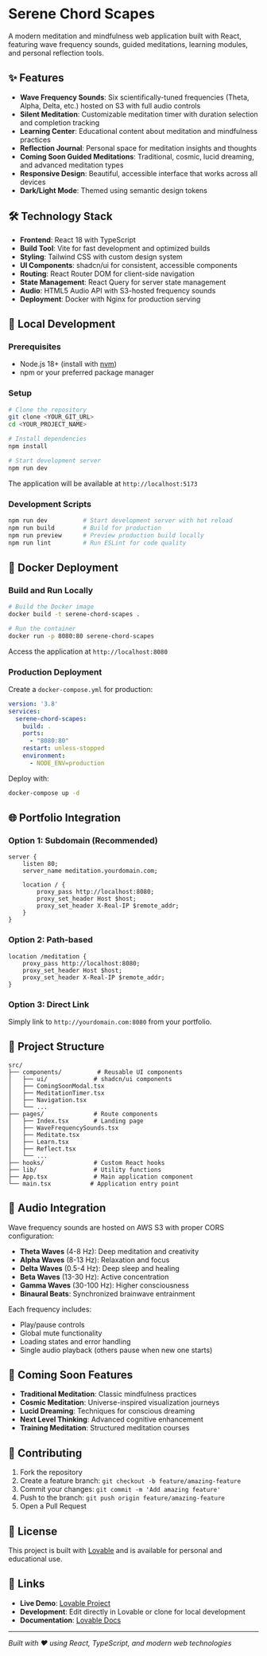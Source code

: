 # Serene Chord Scapes

A modern meditation and mindfulness web application built with React, featuring wave frequency sounds, guided meditations, learning modules, and personal reflection tools.

## ✨ Features

- **Wave Frequency Sounds**: Six scientifically-tuned frequencies (Theta, Alpha, Delta, etc.) hosted on S3 with full audio controls
- **Silent Meditation**: Customizable meditation timer with duration selection and completion tracking
- **Learning Center**: Educational content about meditation and mindfulness practices
- **Reflection Journal**: Personal space for meditation insights and thoughts
- **Coming Soon Guided Meditations**: Traditional, cosmic, lucid dreaming, and advanced meditation types
- **Responsive Design**: Beautiful, accessible interface that works across all devices
- **Dark/Light Mode**: Themed using semantic design tokens

## 🛠 Technology Stack

- **Frontend**: React 18 with TypeScript
- **Build Tool**: Vite for fast development and optimized builds
- **Styling**: Tailwind CSS with custom design system
- **UI Components**: shadcn/ui for consistent, accessible components
- **Routing**: React Router DOM for client-side navigation
- **State Management**: React Query for server state management
- **Audio**: HTML5 Audio API with S3-hosted frequency sounds
- **Deployment**: Docker with Nginx for production serving

## 🚀 Local Development

### Prerequisites

- Node.js 18+ (install with [nvm](https://github.com/nvm-sh/nvm#installing-and-updating))
- npm or your preferred package manager

### Setup

```bash
# Clone the repository
git clone <YOUR_GIT_URL>
cd <YOUR_PROJECT_NAME>

# Install dependencies
npm install

# Start development server
npm run dev
```

The application will be available at `http://localhost:5173`

### Development Scripts

```bash
npm run dev          # Start development server with hot reload
npm run build        # Build for production
npm run preview      # Preview production build locally
npm run lint         # Run ESLint for code quality
```

## 🐳 Docker Deployment

### Build and Run Locally

```bash
# Build the Docker image
docker build -t serene-chord-scapes .

# Run the container
docker run -p 8080:80 serene-chord-scapes
```

Access the application at `http://localhost:8080`

### Production Deployment

Create a `docker-compose.yml` for production:

```yaml
version: '3.8'
services:
  serene-chord-scapes:
    build: .
    ports:
      - "8080:80"
    restart: unless-stopped
    environment:
      - NODE_ENV=production
```

Deploy with:
```bash
docker-compose up -d
```

## 🌐 Portfolio Integration

### Option 1: Subdomain (Recommended)
```nginx
server {
    listen 80;
    server_name meditation.yourdomain.com;
    
    location / {
        proxy_pass http://localhost:8080;
        proxy_set_header Host $host;
        proxy_set_header X-Real-IP $remote_addr;
    }
}
```

### Option 2: Path-based
```nginx
location /meditation {
    proxy_pass http://localhost:8080;
    proxy_set_header Host $host;
    proxy_set_header X-Real-IP $remote_addr;
}
```

### Option 3: Direct Link
Simply link to `http://yourdomain.com:8080` from your portfolio.

## 📁 Project Structure

```
src/
├── components/          # Reusable UI components
│   ├── ui/             # shadcn/ui components
│   ├── ComingSoonModal.tsx
│   ├── MeditationTimer.tsx
│   ├── Navigation.tsx
│   └── ...
├── pages/              # Route components
│   ├── Index.tsx       # Landing page
│   ├── WaveFrequencySounds.tsx
│   ├── Meditate.tsx
│   ├── Learn.tsx
│   ├── Reflect.tsx
│   └── ...
├── hooks/              # Custom React hooks
├── lib/                # Utility functions
├── App.tsx             # Main application component
└── main.tsx           # Application entry point
```

## 🎵 Audio Integration

Wave frequency sounds are hosted on AWS S3 with proper CORS configuration:

- **Theta Waves** (4-8 Hz): Deep meditation and creativity
- **Alpha Waves** (8-13 Hz): Relaxation and focus
- **Delta Waves** (0.5-4 Hz): Deep sleep and healing
- **Beta Waves** (13-30 Hz): Active concentration
- **Gamma Waves** (30-100 Hz): Higher consciousness
- **Binaural Beats**: Synchronized brainwave entrainment

Each frequency includes:
- Play/pause controls
- Global mute functionality
- Loading states and error handling
- Single audio playback (others pause when new one starts)

## 🔮 Coming Soon Features

- **Traditional Meditation**: Classic mindfulness practices
- **Cosmic Meditation**: Universe-inspired visualization journeys
- **Lucid Dreaming**: Techniques for conscious dreaming
- **Next Level Thinking**: Advanced cognitive enhancement
- **Training Meditation**: Structured meditation courses

## 🤝 Contributing

1. Fork the repository
2. Create a feature branch: `git checkout -b feature/amazing-feature`
3. Commit your changes: `git commit -m 'Add amazing feature'`
4. Push to the branch: `git push origin feature/amazing-feature`
5. Open a Pull Request

## 📄 License

This project is built with [Lovable](https://lovable.dev) and is available for personal and educational use.

## 🔗 Links

- **Live Demo**: [Lovable Project](https://lovable.dev/projects/ecd22504-79a0-4d57-9413-f33ce6485f84)
- **Development**: Edit directly in Lovable or clone for local development
- **Documentation**: [Lovable Docs](https://docs.lovable.dev/)

---

*Built with ❤️ using React, TypeScript, and modern web technologies*
